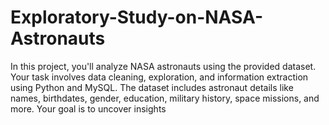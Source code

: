 # Exploratory-Study-on-NASA-Astronauts
In this project, you'll analyze NASA astronauts using the provided dataset. Your task involves data cleaning, exploration, and information extraction using Python and MySQL. The dataset includes astronaut details like names, birthdates, gender, education, military history, space missions, and more. Your goal is to uncover insights 
